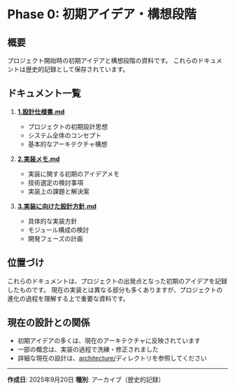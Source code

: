# Phase 0: 初期アイデア・構想段階

## 概要

プロジェクト開始時の初期アイデアと構想段階の資料です。
これらのドキュメントは歴史的記録として保存されています。

## ドキュメント一覧

1. **[1.設計仕様書.md](1.設計仕様書.md)**
   - プロジェクトの初期設計思想
   - システム全体のコンセプト
   - 基本的なアーキテクチャ構想

2. **[2.実装メモ.md](2.実装メモ.md)**
   - 実装に関する初期のアイデアメモ
   - 技術選定の検討事項
   - 実装上の課題と解決案

3. **[3.実装に向けた設計方針.md](3.実装に向けた設計方針.md)**
   - 具体的な実装方針
   - モジュール構成の検討
   - 開発フェーズの計画

## 位置づけ

これらのドキュメントは、プロジェクトの出発点となった初期のアイデアを記録したものです。
現在の実装とは異なる部分も多くありますが、プロジェクトの進化の過程を理解する上で重要な資料です。

## 現在の設計との関係

- 初期アイデアの多くは、現在のアーキテクチャに反映されています
- 一部の概念は、実装の過程で洗練・修正されました
- 詳細な現在の設計は、[architecture/](../../architecture/)ディレクトリを参照してください

---

**作成日**: 2025年9月20日
**種別**: アーカイブ（歴史的記録）
